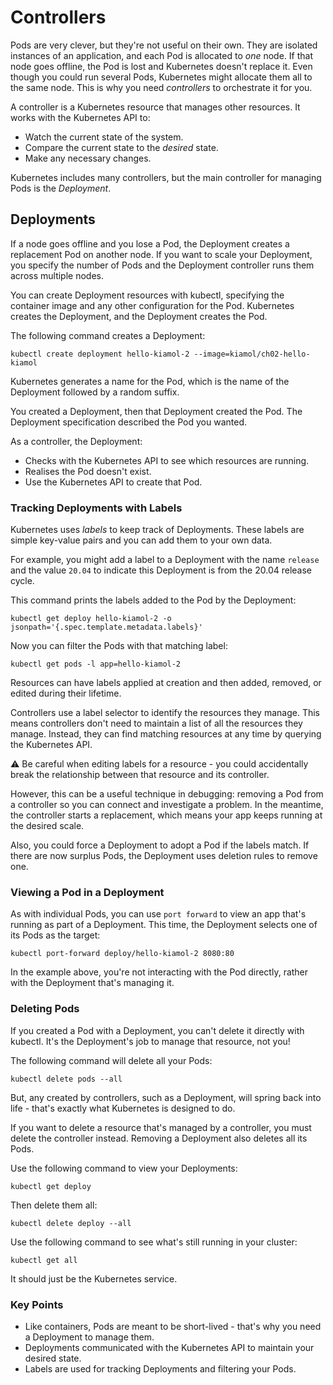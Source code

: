 # Controllers

Pods are very clever, but they're not useful on their own. They are isolated instances of an application, and each Pod is allocated to *one* node. If that node goes offline, the Pod is lost and Kubernetes doesn't replace it. Even though you could run several Pods, Kubernetes might allocate them all to the same node. This is why you need *controllers* to orchestrate it for you.

A controller is a Kubernetes resource that manages other resources. It works with the Kubernetes API to:

- Watch the current state of the system.
- Compare the current state to the *desired* state.
- Make any necessary changes.

Kubernetes includes many controllers, but the main controller for managing Pods is the *Deployment*.

## Deployments

If a node goes offline and you lose a Pod, the Deployment creates a replacement Pod on another node. If you want to scale your Deployment, you specify the number of Pods and the Deployment controller runs them across multiple nodes.

You can create Deployment resources with kubectl, specifying the container image and any other configuration for the Pod. Kubernetes creates the Deployment, and the Deployment creates the Pod.

The following command creates a Deployment:

`kubectl create deployment hello-kiamol-2 --image=kiamol/ch02-hello-kiamol`

Kubernetes generates a name for the Pod, which is the name of the Deployment followed by a random suffix.

You created a Deployment, then that Deployment created the Pod. The Deployment specification described the Pod you wanted. 

As a controller, the Deployment:

- Checks with the Kubernetes API to see which resources are running.
- Realises the Pod doesn't exist.
- Use the Kubernetes API to create that Pod.

### Tracking Deployments with Labels

Kubernetes uses *labels* to keep track of Deployments. These labels are simple key-value pairs and you can add them to your own data.

For example, you might add a label to a Deployment with the name `release` and the value `20.04` to indicate this Deployment is from the 20.04 release cycle.

This command prints the labels added to the Pod by the Deployment:

`kubectl get deploy hello-kiamol-2 -o jsonpath='{.spec.template.metadata.labels}'`

Now you can filter the Pods with that matching label:

`kubectl get pods -l app=hello-kiamol-2`

Resources can have labels applied at creation and then added, removed, or edited during their lifetime.

Controllers use a label selector to identify the resources they manage. This means controllers don't need to maintain a list of all the resources they manage. Instead, they can find matching resources at any time by querying the Kubernetes API.

:warning: Be careful when editing labels for a resource - you could accidentally break the relationship between that resource and its controller.

However, this can be a useful technique in debugging: removing a Pod from a controller so you can connect and investigate a problem. In the meantime, the controller starts a replacement, which means your app keeps running at the desired scale. 

Also, you could force a Deployment to adopt a Pod if the labels match. If there are now surplus Pods, the Deployment uses deletion rules to remove one.

### Viewing a Pod in a Deployment

As with individual Pods, you can use `port forward` to view an app that's running as part of a Deployment. This time, the Deployment selects one of its Pods as the target:

`kubectl port-forward deploy/hello-kiamol-2 8080:80`

In the example above, you're not interacting with the Pod directly, rather with the Deployment that's managing it.


### Deleting Pods

If you created a Pod with a Deployment, you can't delete it directly with kubectl. It's the Deployment's job to manage that resource, not you! 

The following command will delete all your Pods:

`kubectl delete pods --all`

But, any created by controllers, such as a Deployment, will spring back into life - that's exactly what Kubernetes is designed to do.

If you want to delete a resource that's managed by a controller, you must delete the controller instead. Removing a Deployment also deletes all its Pods.

Use the following command to view your Deployments:

`kubectl get deploy`

Then delete them all:

`kubectl delete deploy --all`

Use the following command to see what's still running in your cluster:

`kubectl get all`

It should just be the Kubernetes service.

### Key Points

- Like containers, Pods are meant to be short-lived - that's why you need a Deployment to manage them.
- Deployments communicated with the Kubernetes API to maintain your desired state.
- Labels are used for tracking Deployments and filtering your Pods.